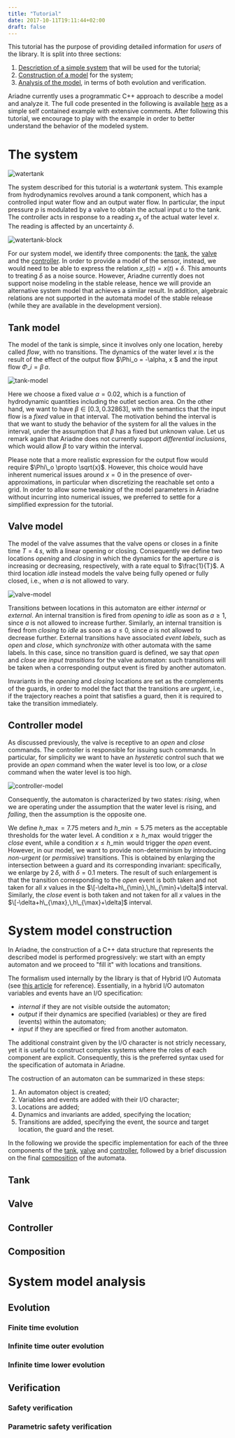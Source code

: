 ```yaml
---
title: "Tutorial"
date: 2017-10-11T19:11:44+02:00
draft: false
---
```


<script type="text/x-mathjax-config">
MathJax.Hub.Config({
  tex2jax: {inlineMath: [['$','$'], ['\\(','\\)']]}
});
</script>
<script type="text/javascript" src="https://cdnjs.cloudflare.com/ajax/libs/mathjax/2.7.1/MathJax.js?config=TeX-AMS-MML_HTMLorMML">
</script>

This tutorial has the purpose of providing detailed information for *users* of the library. It is split into three sections:

  1. [Description of a simple system](#the-system) that will be used for the tutorial;
  2. [Construction of a model](#system-model-construction) for the system;
  3. [Analysis of the model](#system-model-analysis), in terms of both evolution and verification.

Ariadne currently uses a programmatic C++ approach to describe a model and analyze it. The full code presented in the following is available [here](https://bitbucket.org/ariadne-cps/release-1.0/src/HEAD/tutorial/) as a simple self contained example with extensive comments. After following this tutorial, we encourage to play with the example in order to better understand the behavior of the modeled system.

# The system

![watertank](/img/watertank.png "The watertank system")

The system described for this tutorial is a *watertank* system. This example from hydrodynamics revolves around a tank component, which has a controlled input water flow and an output water flow. In particular, the input pressure $p$ is modulated by a valve to obtain the actual input $u$ to the tank. The controller acts in response to a reading $x_s$ of the actual water level $x$. The reading is affected by an uncertainty $\delta$.

![watertank-block](/img/watertank-block.png "The watertank system block diagram")

For our system model, we identify three components: the [tank](#tank-model), the [valve](#valve-model) and the [controller](#controller-model). In order to provide a model of the sensor, instead, we would need to be able to express the relation $x\_s(t) = x(t) + \delta$. This amounts to treating $\delta$ as a noise source. However, Ariadne currently does not support noise modeling in the stable release, hence we will provide an alternative system model that achieves a similar result. In addition, algebraic relations are not supported in the automata model of the stable release (while they are available in the development version).

## Tank model

The model of the tank is simple, since it involves only one location, hereby called *flow*, with no transitions. The dynamics of the water level $x$ is the result of the effect of the output flow $\Phi\_o = -\alpha\, x $ and the input flow $\Phi\_i = \beta\, a$.

![tank-model](/img/tankmodel.png "The tank model")

Here we choose a fixed value $\alpha = 0.02$, which is a function of hydrodynamic quantities including the outlet section area. On the other hand, we want to have $\beta \in [0.3,\, 0.32863]$, with the semantics that the input flow is a *fixed* value in that interval. The motivation behind the interval is that we want to study the behavior of the system for all the values in the interval, under the assumption that $\beta$ has a fixed but unknown value. Let us remark again that Ariadne does not currently support *differential inclusions*, which would allow $\beta$ to vary within the interval.

Please note that a more realistic expression for the output flow would require $\Phi\_o \propto \sqrt{x}$. However, this choice would have inherent numerical issues around $x = 0$ in the presence of over-approximations, in particular when discretizing the reachable set onto a grid. In order to allow some tweaking of the model parameters in Ariadne without incurring into numerical issues, we preferred to settle for a simplified expression for the tutorial.

## Valve model

The model of the valve assumes that the valve opens or closes in a finite time $T = 4\, s$, with a linear opening or closing. Consequently we define two locations *opening* and *closing* in which the dynamics for the aperture $a$ is increasing or decreasing, respectively, with a rate equal to $\frac{1}{T}$. A third location *idle* instead models the valve being fully opened or fully closed, i.e., when $a$ is not allowed to vary.

![valve-model](/img/valvemodel.png "The valve model")

Transitions between locations in this automaton are either *internal* or *external*. An internal transition is fired from *opening* to *idle* as soon as $a \geq 1$, since $a$ is not allowed to increase further. Similarly, an internal transition is fired from *closing* to *idle* as soon as $a \leq 0$, since $a$ is not allowed to decrease further. External transitions have associated *event labels*, such as *open* and *close*, which *synchronize* with other automata with the same labels. In this case, since no transition guard is defined, we say that *open* and *close* are *input transitions* for the valve automaton: such transitions will be taken when a corresponding output event is fired by another automaton.

Invariants in the *opening* and *closing* locations are set as the complements of the guards, in order to model the fact that the transitions are *urgent*, i.e., if the trajectory reaches a point that satisfies a guard, then it is required to take the transition immediately.

## Controller model

As discussed previously, the valve is receptive to an *open* and *close* commands. The controller is responsible for issuing such commands. In particular, for simplicity we want to have an *hysteretic* control such that we provide an *open* command when the water level is too low, or a *close* command when the water level is too high.
 
![controller-model](/img/controllermodel.png "The controller model")

Consequently, the automaton is characterized by two states: *rising*, when we are operating under the assumption that the water level is rising, and *falling*, then the assumption is the opposite one. 

We define $h\_{\max} = 7.75$ meters and $h\_{\min} = 5.75$ meters as the acceptable thresholds for the water level. A condition $x \geq h\_{\max}$ would trigger the *close* event, while a condition $x \leq h\_{\min}$ would trigger the *open* event. 
However, in our model, we want to provide non-determinism by introducing *non-urgent* (or *permissive*) transitions. This is obtained by enlarging the intersection between a guard and its corresponding invariant: specifically, we enlarge by $2\, \delta$, with $\delta = 0.1$ meters. The result of such enlargement is that the transition corresponding to the *open* event is both taken and not taken for all $x$ values in the $\[-\delta+h\_{\min},\,h\_{\min}+\delta]$ interval. Similarly, the *close* event is both taken and not taken for all $x$ values in the $\[-\delta+h\_{\max},\,h\_{\max}+\delta]$ interval.

# System model construction

In Ariadne, the construction of a C++ data structure that represents the described model is performed progressively: we start with an empty automaton and we proceed to "fill it" with locations and transitions.

The formalism used internally by the library is that of Hybrid I/O Automata (see [this article](http://www.sciencedirect.com/science/article/pii/S0890540103000671) for reference). Essentially, in a hybrid I/O automaton variables and events have an I/O specification:

  - *internal* if they are not visible outside the automaton;
  - *output* if their dynamics are specified (variables) or they are fired (events) within the automaton;
  - *input* if they are specified or fired from another automaton.

The additional constraint given by the I/O character is not stricly necessary, yet it is useful to construct complex systems where the roles of each component are explicit. Consequently, this is the preferred syntax used for the specification of automata in Ariadne.

The costruction of an automaton can be summarized in these steps:

  1. An automaton object is created;
  2. Variables and events are added with their I/O character;
  3. Locations are added;
  4. Dynamics and invariants are added, specifying the location;
  5. Transitions are added, specifying the event, the source and target location, the guard and the reset.

In the following we provide the specific implementation for each of the three components of the [tank](#tank), [valve](#valve) and [controller](#controller), followed by a brief discussion on the final [composition](#composition) of the automata.

## Tank



## Valve

## Controller

## Composition

# System model analysis

## Evolution

### Finite time evolution

### Infinite time outer evolution

### Infinite time lower evolution

## Verification

### Safety verification

### Parametric safety verification

